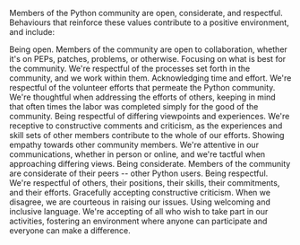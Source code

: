 Members of the Python community are open, considerate, and respectful. Behaviours that reinforce these values contribute to a positive environment, and include:

Being open. Members of the community are open to collaboration, whether it's on PEPs, patches, problems, or otherwise.
Focusing on what is best for the community. We're respectful of the processes set forth in the community, and we work within them.
Acknowledging time and effort. We're respectful of the volunteer efforts that permeate the Python community. We're thoughtful when addressing the efforts of others, keeping in mind that often times the labor was completed simply for the good of the community.
Being respectful of differing viewpoints and experiences. We're receptive to constructive comments and criticism, as the experiences and skill sets of other members contribute to the whole of our efforts.
Showing empathy towards other community members. We're attentive in our communications, whether in person or online, and we're tactful when approaching differing views.
Being considerate. Members of the community are considerate of their peers -- other Python users.
Being respectful. We're respectful of others, their positions, their skills, their commitments, and their efforts.
Gracefully accepting constructive criticism. When we disagree, we are courteous in raising our issues.
Using welcoming and inclusive language. We're accepting of all who wish to take part in our activities, fostering an environment where anyone can participate and everyone can make a difference.
